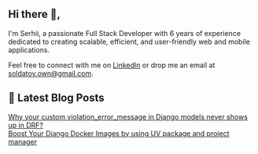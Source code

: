 ## Hi there 👋,
I'm Serhii, a passionate Full Stack Developer with 6 years of experience dedicated to creating scalable, efficient, and user-friendly web and mobile applications.

Feel free to connect with me on [LinkedIn](https://www.linkedin.com/in/serhii-soldatov-ab2a68238/) or drop me an email at soldatov.own@gmail.com.

## 📝 Latest Blog Posts
[Why your custom violation_error_message in Django models never shows up in DRF?](https://dev.to/soldatov-ss/why-django-rest-framework-doesnt-show-your-custom-validation-error-messages-and-what-to-do-about-2dcl)\
[Boost Your Django Docker Images by using UV package and project manager](https://dev.to/soldatov-ss/boost-your-django-docker-images-by-using-uv-package-and-project-manager-16lj)
